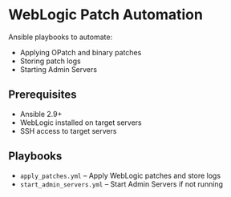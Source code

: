 # WebLogic Patch Automation

Ansible playbooks to automate:
- Applying OPatch and binary patches
- Storing patch logs
- Starting Admin Servers

## Prerequisites
- Ansible 2.9+
- WebLogic installed on target servers
- SSH access to target servers

## Playbooks
- `apply_patches.yml` – Apply WebLogic patches and store logs
- `start_admin_servers.yml` – Start Admin Servers if not running

